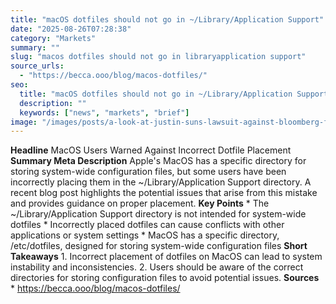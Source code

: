 ```yaml
---
title: "macOS dotfiles should not go in ~/Library/Application Support"
date: "2025-08-26T07:28:38"
category: "Markets"
summary: ""
slug: "macos dotfiles should not go in libraryapplication support"
source_urls:
  - "https://becca.ooo/blog/macos-dotfiles/"
seo:
  title: "macOS dotfiles should not go in ~/Library/Application Support | Hash n Hedge"
  description: ""
  keywords: ["news", "markets", "brief"]
image: "/images/posts/a-look-at-justin-suns-lawsuit-against-bloomberg-for-publishi.png"
---
```

**Headline** MacOS Users Warned Against Incorrect Dotfile Placement  **Summary Meta Description** Apple's MacOS has a specific directory for storing system-wide configuration files, but some users have been incorrectly placing them in the ~/Library/Application Support directory. A recent blog post highlights the potential issues that arise from this mistake and provides guidance on proper placement.  **Key Points**  * The ~/Library/Application Support directory is not intended for system-wide dotfiles * Incorrectly placed dotfiles can cause conflicts with other applications or system settings * MacOS has a specific directory, /etc/dotfiles, designed for storing system-wide configuration files  **Short Takeaways**  1. Incorrect placement of dotfiles on MacOS can lead to system instability and inconsistencies. 2. Users should be aware of the correct directories for storing configuration files to avoid potential issues.  **Sources** * https://becca.ooo/blog/macos-dotfiles/ 
